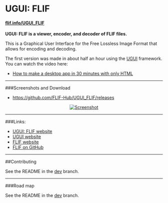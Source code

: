 # UGUI: FLIF

#### [flif.info/UGUI_FLIF](http://flif.info/UGUI_FLIF)

**UGUI: FLIF is a viewer, encoder, and decoder of FLIF files.**

This is a Graphical User Interface for the Free Lossless Image Format that allows for encoding and decoding.

The first version was made in about half an hour using the [UGUI](http://ugui.io) framework. You can watch the video here:

* [How to make a desktop app in 30 minutes with only HTML](https://www.youtube.com/watch?v=qHMRroZ7AAw)

* * *

###Screenshots and Download

* https://github.com/FLIF-Hub/UGUI_FLIF/releases

<p align="center"><a href="http://github.com/FLIF-Hub/UGUI_Flif/releases"><img src="http://i.imgur.com/mt80RRZ.gif" alt="Screenshot" /></a></p>

* * *

###Links:

* [UGUI: FLIF website](http://flif.info/UGUI_FLIF)
* [UGUI website](http://ugui.io)
* [FLIF website](http://flif.info)
* [FLIF on GitHub](https://github.com/FLIF-Hub/FLIF)

* * *

##Contributing

See the README in the [dev](https://github.com/FLIF-hub/UGUI_FLIF/tree/dev) branch.

* * *

###Road map

See the README in the [dev](https://github.com/FLIF-hub/UGUI_FLIF/tree/dev) branch.
